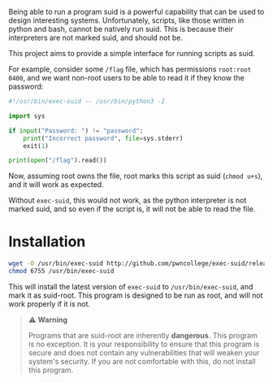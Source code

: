 Being able to run a program suid is a powerful capability that can be used to design interesting systems.
Unfortunately, scripts, like those written in python and bash, cannot be natively run suid.
This is because their interpreters are not marked suid, and should not be.

This project aims to provide a simple interface for running scripts as suid.

For example, consider some `/flag` file, which has permissions `root:root 0400`, and we want non-root users to be able to read it if they know the password:

```python
#!/usr/bin/exec-suid -- /usr/bin/python3 -I

import sys

if input("Password: ") != "password":
    print("Incorrect password", file=sys.stderr)
    exit(1)

print(open("/flag").read())
```

Now, assuming root owns the file, root marks this script as suid (`chmod u+s`), and it will work as expected.

Without `exec-suid`, this would not work, as the python interpreter is not marked suid, and so even if the script is, it will not be able to read the file.

# Installation

```sh
wget -O /usr/bin/exec-suid http://github.com/pwncollege/exec-suid/releases/latest/download/exec-suid && \
chmod 6755 /usr/bin/exec-suid
```

This will install the latest version of `exec-suid` to `/usr/bin/exec-suid`, and mark it as suid-root.
This program is designed to be run as root, and will not work properly if it is not.

> :warning: **Warning**
>
> Programs that are suid-root are inherently **dangerous**.
> This program is no exception.
> It is your responsibility to ensure that this program is secure and does not contain any vulnerabilities that will weaken your system's security.
> If you are not comfortable with this, do not install this program.
